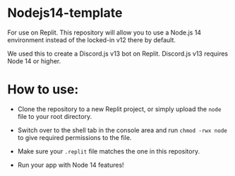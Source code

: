 # Nodejs14-template
For use on Replit. This repository will allow you to use a Node.js 14 environment instead of the locked-in v12 there by default.

We used this to create a Discord.js v13 bot on Replit. Discord.js v13 requires Node 14 or higher.

# How to use:

- Clone the repository to a new Replit project, or simply upload the `node` file to your root directory. 

- Switch over to the shell tab in the console area and run `chmod -rwx node` to give required permissions to the file.

- Make sure your `.replit` file matches the one in this repository.

- Run your app with Node 14 features!
